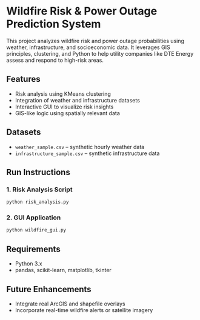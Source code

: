 
# Wildfire Risk & Power Outage Prediction System

This project analyzes wildfire risk and power outage probabilities using weather, infrastructure, and socioeconomic data. It leverages GIS principles, clustering, and Python to help utility companies like DTE Energy assess and respond to high-risk areas.

## Features
- Risk analysis using KMeans clustering
- Integration of weather and infrastructure datasets
- Interactive GUI to visualize risk insights
- GIS-like logic using spatially relevant data

## Datasets
- `weather_sample.csv` – synthetic hourly weather data
- `infrastructure_sample.csv` – synthetic infrastructure data

## Run Instructions

### 1. Risk Analysis Script
```bash
python risk_analysis.py
```

### 2. GUI Application
```bash
python wildfire_gui.py
```

## Requirements
- Python 3.x
- pandas, scikit-learn, matplotlib, tkinter

## Future Enhancements
- Integrate real ArcGIS and shapefile overlays
- Incorporate real-time wildfire alerts or satellite imagery
